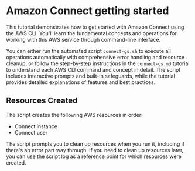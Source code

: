 # Amazon Connect getting started

This tutorial demonstrates how to get started with Amazon Connect using the AWS CLI. You'll learn the fundamental concepts and operations for working with this AWS service through command-line interface.

You can either run the automated script `connect-gs.sh` to execute all operations automatically with comprehensive error handling and resource cleanup, or follow the step-by-step instructions in the `connect-gs.md` tutorial to understand each AWS CLI command and concept in detail. The script includes interactive prompts and built-in safeguards, while the tutorial provides detailed explanations of features and best practices.

## Resources Created

The script creates the following AWS resources in order:

- Connect instance
- Connect user

The script prompts you to clean up resources when you run it, including if there's an error part way through. If you need to clean up resources later, you can use the script log as a reference point for which resources were created.